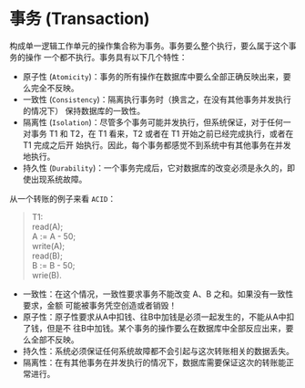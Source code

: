 # 事务 (Transaction)

构成单一逻辑工作单元的操作集合称为事务。事务要么整个执行，要么属于这个事务的操作
一个都不执行。事务具有以下几个特性：

* 原子性 (`Atomicity`)：事务的所有操作在数据库中要么全部正确反映出来，要么完全不反映。
* 一致性 (`Consistency`)：隔离执行事务时（换言之，在没有其他事务并发执行的情况下）
  保持数据库的一致性。
* 隔离性 (`Isolation`)：尽管多个事务可能并发执行，但系统保证，对于任何一对事务
  T1 和 T2，在 T1 看来，T2 或者在 T1 开始之前已经完成执行，或者在 T1 完成之后开
  始执行。因此，每个事务都感觉不到系统中有其他事务在并发地执行。
* 持久性 (`Durability`)：一个事务完成后，它对数据库的改变必须是永久的，即使出现系统故障。

从一个转账的例子来看 `ACID`：

> T1:<br>
> read(A);<br>
> A := A - 50;<br>
> write(A);<br>
> read(B);<br>
> B := B - 50;<br>
> wrie(B).<br>

* 一致性：在这个情况，一致性要求事务不能改变 A、B 之和。如果没有一致性要求，金额
  可能被事务凭空创造或者销毁！
* 原子性：原子性要求从A中扣钱、往B中加钱是必须一起发生的，不能从A中扣了钱，但是不
  往B中加钱。某个事务的操作要么在数据库中全部反应出来，要么全部不反映。
* 持久性：系统必须保证任何系统故障都不会引起与这次转账相关的数据丢失。
* 隔离性：在有其他事务在并发执行的情况下，数据库需要保证这次的转账能正常进行。

